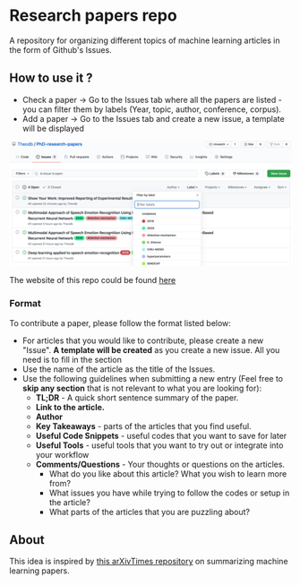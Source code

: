 # Research papers repo

A repository for organizing different topics of machine learning articles in the form of Github's Issues.

## How to use it ?

* Check a paper -> Go to the Issues tab where all the papers are listed - you can filter them by labels (Year, topic, author, conference, corpus). 
* Add a paper -> Go to the Issues tab and create a new issue, a template will be displayed

![Image](https://github.com/Theodb/PhD-research-papers/blob/master/images/screen-issues-tab.png)

The website of this repo could be found [here](https://theodb.github.io/phd-research-papers/)

### Format
To contribute a paper, please follow the format listed below:

* For articles that you would like to contribute, please create a new "Issue". **A template will be created** as you create a new issue. All you need is to fill in the section
* Use the name of the article as the title of the Issues.
* Use the following guidelines when submitting a new entry (Feel free to **skip any section** that is not relevant to what you are looking for):
  * **TL;DR** - A quick short sentence summary of the paper.
  * **Link to the article.**
  * **Author**
  * **Key Takeaways** - parts of the articles that you find useful.
  * **Useful Code Snippets** - useful codes that you want to save for later
  * **Useful Tools** - useful tools that you want to try out or integrate into your workflow
  * **Comments/Questions** - Your thoughts or questions on the articles. 
    * What do you like about this article? What you wish to learn more from?
    * What issues you have while trying to follow the codes or setup in the article?
    * What parts of the articles that you are puzzling about?
    
## About

This idea is inspired by [this arXivTimes repository](https://github.com/yutarochan/arXivTimes) on summarizing machine learning papers.

